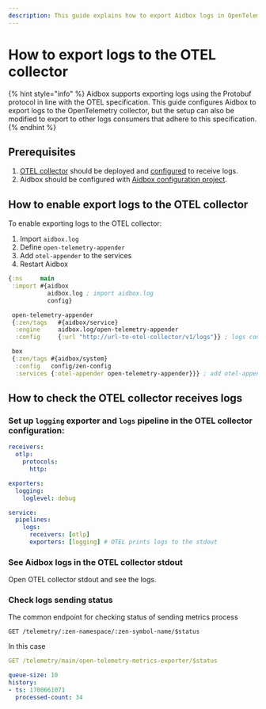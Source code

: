 ```yaml
---
description: This guide explains how to export Aidbox logs in OpenTelemetry format
---
```


# How to export logs to the OTEL collector

{% hint style="info" %}
Aidbox supports exporting logs using the Protobuf protocol in line with the OTEL specification. This guide configures Aidbox to export logs to the OpenTelemetry collector, but the setup can also be modified to export to other logs consumers that adhere to this specification.
{% endhint %}

## Prerequisites&#x20;

1. [OTEL collector](https://opentelemetry.io/docs/collector/) should be deployed and [configured](https://opentelemetry.io/docs/collector/configuration/) to receive logs.
2. Aidbox should be configured with [Aidbox configuration project](../../../aidbox-configuration/aidbox-zen-lang-project/).

## How to enable export logs to the OTEL collector

To  enable exporting logs to the OTEL collector:

1. Import `aidbox.log`
2. Define `open-telemetry-appender`
3. Add `otel-appender` to the services
4. Restart Aidbox

```clojure
{:ns     main
 :import #{aidbox
           aidbox.log ; import aidbox.log
           config}

 open-telemetry-appender
 {:zen/tags   #{aidbox/service}
  :engine     aidbox.log/open-telemetry-appender
  :config     {:url "http://url-to-otel-collector/v1/logs"}} ; logs consumer endpoint

 box
 {:zen/tags #{aidbox/system}
  :config   config/zen-config
  :services {:otel-appender open-telemetry-appender}}} ; add otel-appender
```

## How to check the OTEL collector receives logs&#x20;

### Set up `logging` exporter and `logs` pipeline in the OTEL collector configuration:

```yaml
receivers:
  otlp:
    protocols:
      http:

exporters:
  logging:
    loglevel: debug

service:
  pipelines:
    logs:
      receivers: [otlp]
      exporters: [logging] # OTEL prints logs to the stdout
```

### See Aidbox logs in the OTEL collector stdout

Open OTEL collector stdout and see the logs.

### Check logs sending status

The common endpoint for checking status of sending metrics process

```
GET /telemetry/:zen-namespace/:zen-symbol-name/$status
```

In this case

```yaml
GET /telemetry/main/open-telemetry-metrics-exporter/$status

queue-size: 10
history:
- ts: 1700661071
  processed-count: 34
```
